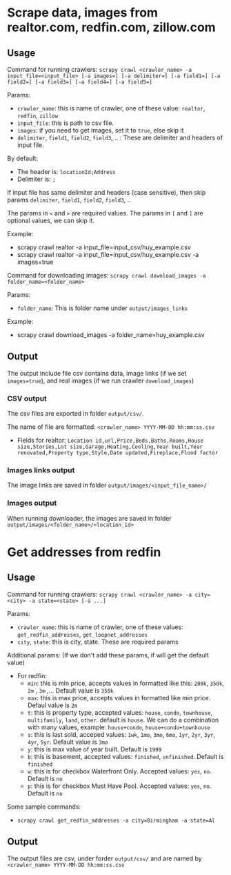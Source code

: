 # Scrape data, images from realtor.com, redfin.com, zillow.com

## Usage

Command for running crawlers: `scrapy crawl <crawler_name> -a input_file=<input_file> [-a images=] [-a delimiter=] [-a field1=] [-a field2=] [-a field3=] [-a field4=] [-a field5=]`

Params:

- `crawler_name`: this is name of crawler, one of these value: `realtor`, `redfin`, `zillow`
- `input_file`: this is path to csv file.   
- `images`: if you need to get images, set it to `true`, else skip it
- `delimiter`, `field1`, `field2`, `field3`, .. : These are delimiter and headers of input file.

By default:
- The header is: `locationId;Address`
- Delimiter is: `;`

If input file has same delimiter and headers (case sensitive), then skip params `delimiter`, `field1`, `field2`, `field3`, .. 

The params in `<` and `>` are required values. The params in `[` and `]` are optional values, we can skip it.

Example:
- scrapy crawl realtor -a input_file=input_csv/huy_example.csv
- scrapy crawl realtor -a input_file=input_csv/huy_example.csv -a images=true


Command for downloading images: `scrapy crawl download_images -a folder_name=<folder_name>`

Params:

- `folder_name`: This is folder name under `output/images_links`

Example:
- scrapy crawl download_images -a folder_name=huy_example.csv

## Output

The output include file csv contains data, image links (if we set `images=true`), and real images (if we run crawler `download_images`) 

### CSV output

The csv files are exported in folder `output/csv/`. 

The name of file are formatted: `<crawler_name> YYYY-MM-DD hh:mm:ss.csv`

- Fields for realtor: `Location id,url,Price,Beds,Baths,Rooms,House size,Stories,Lot size,Garage,Heating,Cooling,Year built,Year renovated,Property type,Style,Date updated,Fireplace,Flood factor`

### Images links output

The image links are saved in folder `output/images/<input_file_name>/`

### Images output

When running downloader, the images are saved in folder `output/images/<folder_name>/<location_id>`

# Get addresses from redfin

## Usage

Command for running crawlers: `scrapy crawl <crawler_name> -a city=<city> -a state=<state> [-a ...]`

Params:

- `crawler_name`: this is name of crawler, one of these values: `get_redfin_addresses`, `get_loopnet_addresses`
- `city`, `state`: this is city, state. These are required params

Additional params: (If we don't add these params, if will get the default value)

- For redfin:
    - `min`: this is min price, accepts values in formatted like this: `200k`, `350k`, `2m` , `3m` ,... Default value is `350k`
    - `max`: this is max price, accepts values in formatted like min price. Defaul value is `2m`
    - `t`: this is property type, accepted values: `house`, `condo`, `townhouse`, `multifamily`, `land`, `other`. default is `house`. We can do a combination with many values, example: `house+condo`, `house+condo+townhouse`
    - `s`: this is last sold, acceped values: `1wk`, `1mo`, `3mo`, `6mo`, `1yr`, `2yr`, `3yr`, `4yr`, `5yr`. Default value is `3mo` 
    - `y`: this is max value of year built. Default is `1999`
    - `b`: this is basement, accepted values: `finished`, `unfinished`. Default is `finished`
    - `w`: this is for checkbox Waterfront Only. Accepted values: `yes`, `no`. Default is `no`
    - `p`: this is for checkbox Must Have Pool. Accepted values: `yes`, `no`. Default is `no`

Some sample commands:
- `scrapy crawl get_redfin_addresses -a city=Birmingham -a state=Al`

## Output

The output files are csv, under forder `output/csv/` and are named by `<crawler_name> YYYY-MM-DD hh:mm:ss.csv`

